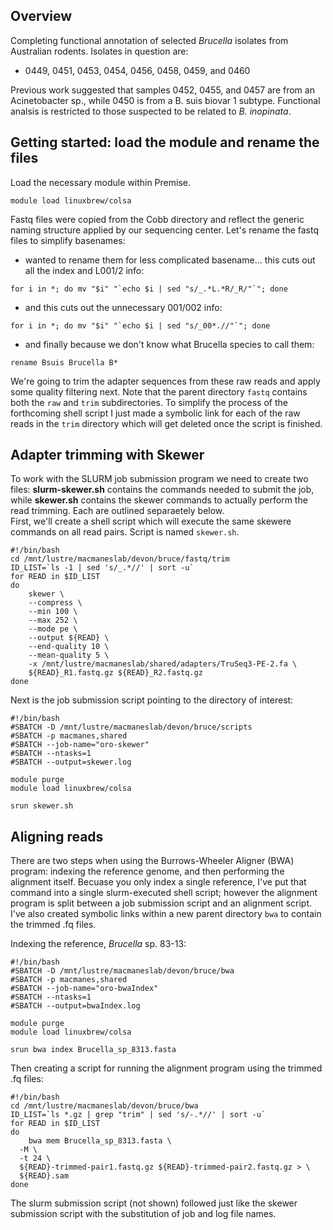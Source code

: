 ## Overview
Completing functional annotation of selected *Brucella* isolates from Australian rodents. Isolates in question are:
- 0449, 0451, 0453, 0454, 0456, 0458, 0459, and 0460  

Previous work suggested that samples 0452, 0455, and 0457 are from an Acinetobacter sp., while 0450 is from a B. suis biovar 1 subtype. Functional analsis is restricted to those suspected to be related to *B. inopinata*.  

## Getting started: load the module and rename the files
Load the necessary module within Premise.  
```
module load linuxbrew/colsa
```

Fastq files were copied from the Cobb directory and reflect the generic naming structure applied by our sequencing center. Let's rename the fastq files to simplify basenames:
- wanted to rename them for less complicated basename... this cuts out all the index and L001/2 info:  
```
for i in *; do mv "$i" "`echo $i | sed "s/_.*L.*R/_R/"`"; done
```
- and this cuts out the unnecessary 001/002 info:  
```
for i in *; do mv "$i" "`echo $i | sed "s/_00*.//"`"; done
```
- and finally because we don't know what Brucella species to call them:  
```
rename Bsuis Brucella B*
```

We're going to trim the adapter sequences from these raw reads and apply some quality filtering next. Note that the parent directory `fastq` contains both the `raw` and `trim` subdirectories. To simplify the process of the forthcoming shell script I just made a symbolic link for each of the raw reads in the `trim` directory which will get deleted once the script is finished.  

## Adapter trimming with Skewer
To work with the SLURM job submission program we need to create two files: **slurm-skewer.sh** contains the commands needed to submit the job, while **skewer.sh** contains the skewer commands to actually perform the read trimming. Each are outlined separaetely below.  
First, we'll create a shell script which will execute the same skewere commands on all read pairs. Script is named `skewer.sh`.  
```
#!/bin/bash
cd /mnt/lustre/macmaneslab/devon/bruce/fastq/trim
ID_LIST=`ls -1 | sed 's/_.*//' | sort -u`
for READ in $ID_LIST
do
	skewer \
	--compress \
	--min 100 \
	--max 252 \
	--mode pe \
	--output ${READ} \
	--end-quality 10 \
	--mean-quality 5 \
	-x /mnt/lustre/macmaneslab/shared/adapters/TruSeq3-PE-2.fa \
	${READ}_R1.fastq.gz ${READ}_R2.fastq.gz
done
```

Next is the job submission script pointing to the directory of interest:
```
#!/bin/bash
#SBATCH -D /mnt/lustre/macmaneslab/devon/bruce/scripts
#SBATCH -p macmanes,shared
#SBATCH --job-name="oro-skewer"
#SBATCH --ntasks=1
#SBATCH --output=skewer.log

module purge
module load linuxbrew/colsa

srun skewer.sh
```

## Aligning reads
There are two steps when using the Burrows-Wheeler Aligner (BWA) program: indexing the reference genome, and then performing the alignment itself. Becuase you only index a single reference, I've put that command into a single slurm-executed shell script; however the alignment program is split between a job submission script and an alignment script. I've also created symbolic links within a new parent directory `bwa` to contain the trimmed .fq files.

Indexing the reference, *Brucella* sp. 83-13:  
```
#!/bin/bash
#SBATCH -D /mnt/lustre/macmaneslab/devon/bruce/bwa
#SBATCH -p macmanes,shared
#SBATCH --job-name="oro-bwaIndex"
#SBATCH --ntasks=1
#SBATCH --output=bwaIndex.log

module purge
module load linuxbrew/colsa

srun bwa index Brucella_sp_8313.fasta
```

Then creating a script for running the alignment program using the trimmed .fq files:  
```
#!/bin/bash
cd /mnt/lustre/macmaneslab/devon/bruce/bwa
ID_LIST=`ls *.gz | grep "trim" | sed 's/-.*//' | sort -u`
for READ in $ID_LIST
do
	bwa mem Brucella_sp_8313.fasta \
  -M \
  -t 24 \
  ${READ}-trimmed-pair1.fastq.gz ${READ}-trimmed-pair2.fastq.gz > \
  ${READ}.sam
done
```

The slurm submission script (not shown) followed just like the skewer submission script with the substitution of job and log file names.


